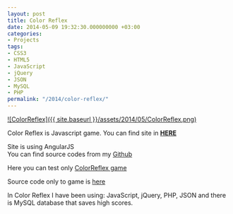 ```yaml
---
layout: post
title: Color Reflex
date: 2014-05-09 19:32:30.000000000 +03:00
categories:
- Projects
tags:
- CSS3
- HTML5
- JavaScript
- jQuery
- JSON
- MySQL
- PHP
permalink: "/2014/color-reflex/"
---
```

[![ColorReflex]({{ site.baseurl }}/assets/2014/05/ColorReflex.png)](http://soivi.net/wp-content/uploads/2014/05/ColorReflex.png)

Color Reflex is Javascript game. You can find site in [**HERE**](http://colorreflex-angularjs.soivi.net/)

Site is using AngularJS  
You can find source codes from my [Github](https://github.com/Soivi/ColorReflex-angularjs)

Here you can test only [ColorReflex game](http://colorreflex.soivi.net/)

Source code only to game is [here](https://github.com/Soivi/ColorReflex)

In Color Reflex I have been using: JavaScript, jQuery, PHP, JSON and there is MySQL database that saves high scores.